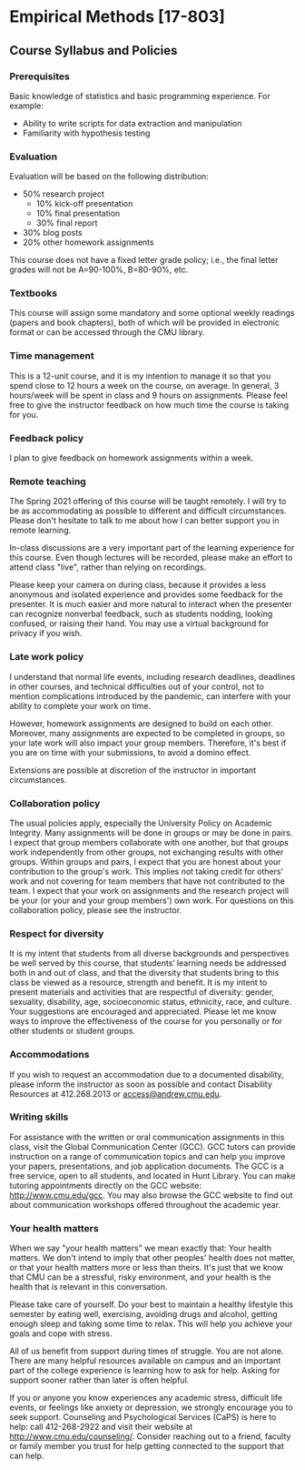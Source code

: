 # Empirical Methods [17-803]
## Course Syllabus and Policies

### Prerequisites

Basic knowledge of statistics and basic programming experience. For example:

- Ability to write scripts for data extraction and manipulation
- Familiarity with hypothesis testing

### Evaluation
Evaluation will be based on the following distribution:

- 50% research project
	- 10% kick-off presentation
	- 10% final presentation
	- 30% final report
- 30% blog posts
- 20% other homework assignments

This course does not have a fixed letter grade policy; i.e., the final letter grades will not be A=90-100%, B=80-90%, etc.

### Textbooks
This course will assign some mandatory and some optional weekly readings (papers and book chapters), both of which will be provided in electronic format or can be accessed through the CMU library.

### Time management
This is a 12-unit course, and it is my intention to manage it so that you spend close to 12 hours a week on the course, on average. In general, 3 hours/week will be spent in class and 9 hours on assignments. Please feel free to give the instructor feedback on how much time the course is taking for you.

### Feedback policy
I plan to give feedback on homework assignments within a week.

### Remote teaching
The Spring 2021 offering of this course will be taught remotely. I will try to be as accommodating as possible to different and difficult circumstances. Please don't hesitate to talk to me about how I can better support you in remote learning.

In-class discussions are a very important part of the learning experience for this course. Even though lectures will be recorded, please make an effort to attend class "live", rather than relying on recordings.

Please keep your camera on during class, because it provides a less anonymous and isolated experience and provides some feedback for the presenter. It is much easier and more natural to interact when the presenter can recognize nonverbal feedback, such as students nodding, looking confused, or raising their hand. You may use a virtual background for privacy if you wish.

### Late work policy
I understand that normal life events, including research deadlines, deadlines in other courses, and technical difficulties out of your control, not to mention complications introduced by the pandemic, can interfere with your ability to complete your work on time. 

However, homework assignments are designed to build on each other. Moreover, many assignments are expected to be completed in groups, so your late work will also impact your group members. Therefore, it's best if you are on time with your submissions, to avoid a domino effect.

Extensions are possible at discretion of the instructor in important circumstances.

### Collaboration policy
The usual policies apply, especially the University Policy on Academic Integrity. Many assignments will be done in groups or may be done in pairs. I expect that group members collaborate with one another, but that groups work independently from other groups, not exchanging results with other groups. Within groups and pairs, I expect that you are honest about your contribution to the group's work. This implies not taking credit for others' work and not covering for team members that have not contributed to the team. I expect that your work on assignments and the research project will be your (or your and your group members') own work. For questions on this collaboration policy, please see the instructor.

### Respect for diversity
It is my intent that students from all diverse backgrounds and perspectives be well served by this course, that students’ learning needs be addressed both in and out of class, and that the diversity that students bring to this class be viewed as a resource, strength and benefit. It is my intent to present materials and activities that are respectful of diversity: gender, sexuality, disability, age, socioeconomic status, ethnicity, race, and culture. Your suggestions are encouraged and appreciated. Please let me know ways to improve the effectiveness of the course for you personally or for other students or student groups.

### Accommodations
If you wish to request an accommodation due to a documented disability, please inform the instructor as soon as possible and contact Disability Resources at 412.268.2013 or access@andrew.cmu.edu.

### Writing skills
For assistance with the written or oral communication assignments in this class, visit the Global Communication Center (GCC). GCC tutors can provide instruction on a range of communication topics and can help you improve your papers, presentations, and job application documents. The GCC is a free service, open to all students, and located in Hunt Library. You can make tutoring appointments directly on the GCC website: http://www.cmu.edu/gcc. You may also browse the GCC website to find out about communication workshops offered throughout the academic year.

### Your health matters
When we say "your health matters" we mean exactly that: Your health matters. We don't intend to imply that other peoples' health does not matter, or that your health matters more or less than theirs. It's just that we know that CMU can be a stressful, risky environment, and your health is the health that is relevant in this conversation.

Please take care of yourself. Do your best to maintain a healthy lifestyle this semester by eating well, exercising, avoiding drugs and alcohol, getting enough sleep and taking some time to relax. This will help you achieve your goals and cope with stress.

All of us benefit from support during times of struggle. You are not alone. There are many helpful resources available on campus and an important part of the college experience is learning how to ask for help. Asking for support sooner rather than later is often helpful.

If you or anyone you know experiences any academic stress, difficult life events, or feelings like anxiety or depression, we strongly encourage you to seek support. Counseling and Psychological Services (CaPS) is here to help: call 412-268-2922 and visit their website at http://www.cmu.edu/counseling/. Consider reaching out to a friend, faculty or family member you trust for help getting connected to the support that can help.